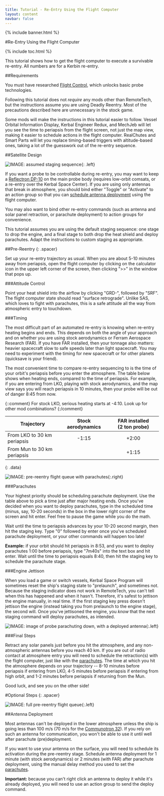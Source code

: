 ```yaml
---
title: Tutorial - Re-Entry Using the Flight Computer
layout: content
navbar: false
---
```


{% include banner.html %}

#Re-Entry Using the Flight Computer

{% include toc.html %}

This tutorial shows how to get the flight computer to execute a survivable re-entry. All numbers are for a Kerbin re-entry.

##Requirements

You must have researched [Flight Control](http://wiki.kerbalspaceprogram.com/wiki/Flight_Control), which unlocks basic probe technologies.

Following this tutorial does not *require* any mods other than RemoteTech, but the instructions assume you are using Deadly Reentry. Most of the precautions described here are unnecessary in the stock game.

Some mods will make the instructions in this tutorial easier to follow. Vessel Orbital Information Display, Kerbal Engineer Redux, and MechJeb will let you see the time to periapsis from the flight screen, not just the map view, making it easier to schedule actions in the flight computer. RealChutes and Smart Parts will let you replace timing-based triggers with altitude-based ones, taking a lot of the guesswork out of the re-entry sequence.

##Satellite Design

![IMAGE: assumed staging sequence](staging.png){: .left}

If you want a probe to be controllable during re-entry, you may want to keep a [Reflectron DP-10](../../guide/parts/#reflectron-dp-10) on the main probe body (requires low-orbit comsats, or a re-entry over the Kerbal Space Center). If you are using only antennas that break in atmosphere, you should bind either "Toggle" or "Activate" to an action group so that you can [schedule antenna deployment](#antenna-deployment) using the flight computer.

You may also want to bind other re-entry commands (such as antenna and solar panel retraction, or parachute deployment) to action groups for convenience.

This tutorial assumes you are using the default staging sequence: one stage to drop the engine, and a final stage to both drop the heat shield and deploy parachutes. Adapt the instructions to custom staging as appropriate.

##Pre-Reentry
{: .spacer}

Set up your re-entry trajectory as usual. When you are about 5-10 minutes away from periapsis, open the flight computer by clicking on the calculator icon in the upper left corner of the screen, then clicking ">>" in the window that pops up.

###Attitude Control

Point your heat shield into the airflow by clicking "GRD-", followed by "SRF". The flight computer state should read "surface retrograde". Unlike SAS, which loves to fight with parachutes, this is a safe attitude all the way from atmospheric entry to touchdown.

###Timing

The most difficult part of an automated re-entry is knowing when re-entry heating begins and ends. This depends on both the angle of your approach and on whether you are using stock aerodynamics or Ferram Aerospace Research (FAR). If you have FAR installed, then your tonnage also matters: heavier spacecraft slow to safe speeds later than light spacecraft. You may need to experiment with the timing for new spacecraft or for other planets (quicksave is your friend).

The most convenient time to compare re-entry sequencing to is the time of your orbit's periapsis before you enter the atmosphere. The table below shows when heating ends, compared to the time of periapsis. For example, if you are entering from LKO, playing with stock aerodynamics, and the map view says you will reach periapsis in 10 minutes, then your probe will be out of danger 8:45 from now.

{::comment}
For stock LKO, serious heating starts at -4:10. Look up for other mod combinations?
{:/comment}

Trajectory                       | Stock aerodynamics | FAR installed (2&nbsp;ton probe)
---------------------------------|:------------------:|:-------------------------:
From LKO to 30&nbsp;km periapsis |  -1:15             | +2:00
From Mun to 30&nbsp;km periapsis |                    | +1:15
{: .data}

![IMAGE: pre-reentry flight queue with parachutes](preflight_1.png){:.right}

###Parachutes

Your highest priority should be scheduling parachute deployment. Use the table above to pick a time just after major heating ends. Once you've decided when you want to deploy parachutes, type in the scheduled time (minus, say, 10-20 seconds) in the box in the lower right corner of the screen and hit enter. Feel free to pause the game while you do the math.

Wait until the time to periapsis advances by your 10-20 second margin, then hit the staging key. Type "0" followed by enter once you've scheduled parachute deployment, or your other commands will happen too late!

**Example:** if your orbit should hit periapsis in 8:53, and you want to deploy parachutes 1:00 before periapsis, type "7m40s" into the text box and hit enter. Wait until the time to periapsis equals 8:40, then hit the staging key to schedule the parachute stage.

###Engine Jettison

When you load a game or switch vessels, Kerbal Space Program will sometimes reset the ship's staging state to "prelaunch", and sometimes not. Because the staging indicator does not work in RemoteTech, you can't tell when this has happened and when it hasn't. Therefore, it's safest to jettison the engine manually, in real time. If the first staging key press doesn't jettison the engine (instead taking you from prelaunch to the engine stage), the second will. Once you've jettisoned the engine, you *know* that the next staging command will deploy parachutes, as intended.

![IMAGE: image of probe parachuting down, with a deployed antenna](chute.png "Benefits of a good re-entry queue."){:.left}

###Final Steps

Retract any solar panels just before you hit the atmosphere, and any non-atmospheric antennas before you reach 40 km. If you are out of radio contact at atmosphere entry you will need to schedule the retraction(s) with the flight computer, just like with the [parachutes](#parachutes). The time at which you hit the atmosphere depends on your trajectory -- 8-10 minutes before periapsis if entering from LKO, 4-5 minutes before periapsis if entering from high orbit, and 1-2 minutes before periapsis if returning from the Mun.

Good luck, and see you on the other side!

#Optional Steps
{: .spacer}

![IMAGE: full pre-reentry flight queue](preflight_2.png){:.left}

##Antenna Deployment

Most antennas can't be deployed in the lower atmosphere unless the ship is going less than 100 m/s (70 m/s for the [Communotron 32](../../guide/parts/#communotron-32)). If you rely on such an antenna for communication, you won't be able to use it until well after parachute (pre)deployment. 

If you want to use your antenna on the surface, you will need to schedule its activation during the pre-reentry stage. Schedule antenna deployment for 1 minute (with stock aerodynamics) or 2 minutes (with FAR) after parachute deployment, using the manual delay method you used to set the [parachutes](#parachutes).

**Important:** because you can't right click an antenna to deploy it while it's already deployed, you will need to use an action group to send the deploy command.
